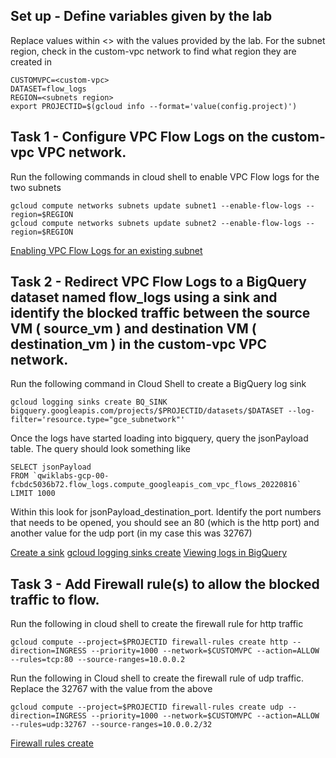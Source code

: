 ## Set up - Define variables given by the lab
Replace values within <> with the values provided by the lab. For the subnet region, check in the custom-vpc network to find what region they are created in
```
CUSTOMVPC=<custom-vpc>
DATASET=flow_logs
REGION=<subnets region>
export PROJECTID=$(gcloud info --format='value(config.project)')
```

## Task 1 - Configure VPC Flow Logs on the custom-vpc VPC network.
Run the following commands in cloud shell to enable VPC Flow logs for the two subnets
```
gcloud compute networks subnets update subnet1 --enable-flow-logs --region=$REGION
gcloud compute networks subnets update subnet2 --enable-flow-logs --region=$REGION
```
[Enabling VPC Flow Logs for an existing subnet](https://cloud.google.com/vpc/docs/using-flow-logs#enable-logging-existing)

## Task 2 - Redirect VPC Flow Logs to a BigQuery dataset named flow_logs using a sink and identify the blocked traffic between the source VM ( source_vm ) and destination VM ( destination_vm ) in the custom-vpc VPC network.
Run the following command in Cloud Shell to create a BigQuery log sink
```
gcloud logging sinks create BQ_SINK bigquery.googleapis.com/projects/$PROJECTID/datasets/$DATASET --log-filter='resource.type="gce_subnetwork"'
```

Once the logs have started loading into bigquery, query the jsonPayload table. The query should look something like
```
SELECT jsonPayload
FROM `qwiklabs-gcp-00-fcbdc5036b72.flow_logs.compute_googleapis_com_vpc_flows_20220816` LIMIT 1000
```
Within this look for jsonPayload_destination_port. Identify the port numbers that needs to be opened, you should see an 80 (which is the http port) and another value for the udp port (in my case this was 32767)

[Create a sink](https://cloud.google.com/logging/docs/export/configure_export_v2)
[gcloud logging sinks create](https://cloud.google.com/sdk/gcloud/reference/logging/sinks/create)
[Viewing logs in BigQuery](https://cloud.google.com/logging/docs/export/using_exported_logs#bigquery-overview)

## Task 3 - Add Firewall rule(s) to allow the blocked traffic to flow.

Run the following in cloud shell to create the firewall rule for http traffic
```
gcloud compute --project=$PROJECTID firewall-rules create http --direction=INGRESS --priority=1000 --network=$CUSTOMVPC --action=ALLOW --rules=tcp:80 --source-ranges=10.0.0.2
```

Run the following in Cloud shell to create the firewall rule of udp traffic. Replace the 32767 with the value from the above
```
gcloud compute --project=$PROJECTID firewall-rules create udp --direction=INGRESS --priority=1000 --network=$CUSTOMVPC --action=ALLOW --rules=udp:32767 --source-ranges=10.0.0.2/32
```
[Firewall rules create](https://cloud.google.com/sdk/gcloud/reference/compute/firewall-rules/create)